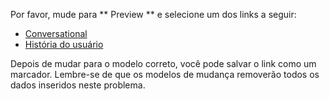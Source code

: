Por favor, mude para ** Preview ** e selecione um dos links a seguir:

* [Conversational](?template=conversational_template.md)
* [História do usuário](?template=user_story_template.md)

Depois de mudar para o modelo correto, você pode salvar o link como um marcador. Lembre-se de que os modelos de mudança removerão todos os dados inseridos neste problema.